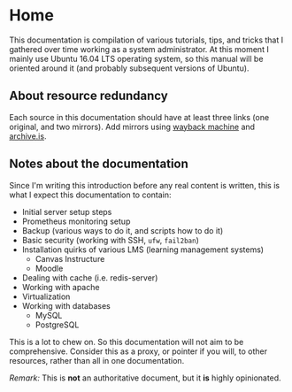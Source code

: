 # Home

This documentation is compilation of various tutorials, tips, and tricks that I gathered over time working as a system administrator. At this moment I mainly use Ubuntu 16.04 LTS operating system, so this manual will be oriented around it (and probably subsequent versions of Ubuntu).

## About resource redundancy

Each source in this documentation should have at least three links (one original, and two mirrors). Add mirrors using [wayback machine](https://web.archive.org/) and [archive.is](http://archive.is/).

## Notes about the documentation

Since I'm writing this introduction before any real content is written, this is what I expect this documentation to contain:

* Initial server setup steps
* Prometheus monitoring setup
* Backup (various ways to do it, and scripts how to do it)
* Basic security (working with SSH, `ufw`, `fail2ban`)
* Installation quirks of various LMS (learning management systems)
    * Canvas Instructure
    * Moodle
* Dealing with cache (i.e. redis-server)
* Working with apache
* Virtualization
* Working with databases
    * MySQL
    * PostgreSQL

This is a lot to chew on. So this documentation will not aim to be comprehensive. Consider this as a proxy, or pointer if you will, to other resources, rather than all in one documentation.

_Remark:_ This is **not** an authoritative document, but it **is** highly opinionated.
